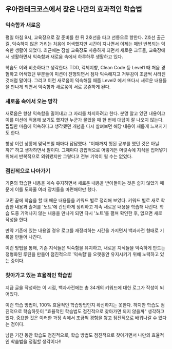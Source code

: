 
## 우아한테크코스에서 찾은 나만의 효과적인 학습법

### 익숙함과 새로움

평일 아침 9시, 교육장으로 갈 준비를 한 뒤 2호선을 타고 선릉으로 향한다. 2호선 출근길, 익숙하지 않은 거리는 처음에 어색했지만 시간이 지나면서 이제는 매번 반복되는 익숙한 생활이 되었다. 최근에는 잠실 교육장도 사용하게 되면서 새로운 크루들, 교육장에서 생활하면서 익숙함과 새로움 속에서 하루하루 생활하고 있다.

학습도 이와 비슷하다고 생각한다. TDD, 객체지향, Clean Code 등 Level1 때 처음 경험하고 어색했던 부분들이 미션이 진행되면서 점차 익숙해지고 거부감이 조금씩 사라진 것처럼 말이다. 그리고 이런 새로움이 익숙해질 때쯤 Level2 에서 또다시 새로운 내용들을 만나게 되면서 익숙함과 새로움이 서로 공존하게 된다.


### 새로움 속에서 오는 망각

새로움은 항상 익숙함을 밀어내고 그 자리를 차지하려고 한다. 분명 알고 있던 내용이고 이를 미션에 적용해 보기도 했지만 누군가 물었을 때 한 번에 대답이 잘 나오지 않는다. 찝찝한 마음에 익숙하다고 생각했던 개념을 다시 살펴보면 해당 내용이 새롭게 느껴지기도 한다.

항상 이런 상황에 맞닥뜨릴 때마다 답답했다. "이때까지 헛된 공부를 했던 것은 아닐까?" 하고 생각하면서 말이다. 그때마다 강압적으로 어떻게든 머릿속에 지식을 집어넣기 위해서 반복적으로 외워봤지만 그렇다고 전부 기억이 될 수는 없었다.


### 점진적으로 나아가기

기존의 학습한 내용을 계속 유지하면서 새로운 내용을 받아들이는 것은 쉽지 않았기 때문에 이를 도와줄 여러 장치들을 마련해야만 했다.

고민 끝에 학습을 할 때 배운 내용들을 키워드 별로 정리해 보았다. 키워드 별로 새로 학습한 내용과 출처를 '노트'에 간단하게 정리하고 계속 새로운 내용을 학습해 나간다. 학습 도중 기억나지 않는 내용을 만나게 되면 다시 '노트'를 펼쳐 확인한 후, 없으면 새로 작성을 한다.

만약 기존에 있는 내용일 경우 로그를 재정리하는 시간을 가지면서 백과사전 형태로 기록을 만들어 나간다.

이런 방법을 통해, 기존 지식들은 익숙함을 유지하고, 새로운 지식들을 익숙하게 만드는 정형화된 루틴을 만들어 점진적으로 '익숙함'을 오랫동안 유지시키기 위해 노력하고 있는 중이다.


### 찾아가고 있는 효율적인 학습법

지금 글을 작성하는 이 시점, 백과사전에는 총 34개의 키워드에 대한 로그가 작성이 되어있다.

이런 학습 방법이, 100% 효율적인 학습방법인지 확신하지는 못한다. 하지만 학습도 점진적으로 학습하듯이 "효율적인 학습법도 점진적으로 찾아가면 되지 않을까" 생각하고 있다. 중요한 것은 이러한 과정 속에서 조금씩 경험을 쌓고 점진적으로 배워나갈 수 있다는 점이다.

남은 기간 동안 학습도 점진적으로, 학습 방법도 점진적으로 찾아가면서 나만의 효율적인 학습법을 정립할 생각이다!!
